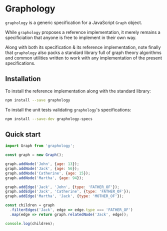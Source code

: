 # Graphology

`graphology` is a generic specification for a JavaScript `Graph` object.

While `graphology` proposes a reference implementation, it merely remains a specificiation that anyone is free to implement in their own way.

Along with both its specification & its reference implementation, note finally that `graphology` also packs a standard library full of graph theory algorithms and common utilities written to work with any implementation of the present specifications.

## Installation

To install the reference implementation along with the standard library:

```bash
npm install --save graphology
```

To install the unit tests validating `graphology`'s specifications:

```bash
npm install --save-dev graphology-specs
```

## Quick start

```js
import Graph from 'graphology';

const graph = new Graph();

graph.addNode('John', {age: 13});
graph.addNode('Jack', {age: 56});
graph.addNode('Catherine', {age: 15});
graph.addNode('Martha', {age: 94});

graph.addEdge('Jack', 'John', {type: 'FATHER_OF'});
graph.addEdge('Jack', 'Catherine', {type: 'FATHER_OF'});
graph.addEdge('Martha', 'Jack', {type: 'MOTHER_OF'});

const children = graph
  .filterEdges('Jack', edge => edge.type === 'FATHER_OF')
  .map(edge => return graph.relatedNode('Jack', edge));

console.log(children);
```
